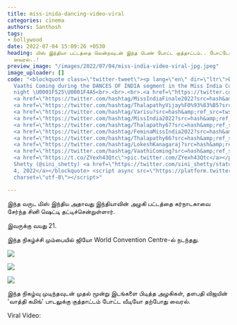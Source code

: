 ```yaml
---
title: miss-inida-dancing-video-viral
categories: cinema
authors: Santhosh
tags:
- bollywood
date: 2022-07-04 15:09:26 +0530
heading: மிஸ் இந்தியா பட்டத்தை வென்றவுடன் இந்த பெண் போட்ட குத்தாட்டம்.. போட்டோஸ் வீடியோ
  வைரல்..!
preview_image: "/images/2022/07/04/miss-india-video-viral-jpg.jpeg"
image_uploader: []
code: "<blockquote class=\"twitter-tweet\"><p lang=\"en\" dir=\"ltr\">Danced for Thalapathy&#39;s
  Vaathi Coming during the DANCES OF INDIA segment in the Miss India Competition last
  night \U0001F525\U0001F4A5<br>.<br>.<br>.<a href=\"https://twitter.com/hashtag/SiniShetty?src=hash&amp;ref_src=twsrc%5Etfw\">#SiniShetty</a>
  <a href=\"https://twitter.com/hashtag/MissIndiaFinale2022?src=hash&amp;ref_src=twsrc%5Etfw\">#MissIndiaFinale2022</a>
  <a href=\"https://twitter.com/hashtag/ThalapathyVijay%F0%93%83%B5?src=hash&amp;ref_src=twsrc%5Etfw\">#ThalapathyVijay\U000130F5</a>
  <a href=\"https://twitter.com/hashtag/Varisu?src=hash&amp;ref_src=twsrc%5Etfw\">#Varisu</a>
  <a href=\"https://twitter.com/hashtag/MissIndia2022?src=hash&amp;ref_src=twsrc%5Etfw\">#MissIndia2022</a>
  <a href=\"https://twitter.com/hashtag/Thalapathy67?src=hash&amp;ref_src=twsrc%5Etfw\">#Thalapathy67</a>
  <a href=\"https://twitter.com/hashtag/FeminaMissIndia2022?src=hash&amp;ref_src=twsrc%5Etfw\">#FeminaMissIndia2022</a>
  <a href=\"https://twitter.com/hashtag/Thalapathy66?src=hash&amp;ref_src=twsrc%5Etfw\">#Thalapathy66</a>
  <a href=\"https://twitter.com/hashtag/LokeshKanagaraj?src=hash&amp;ref_src=twsrc%5Etfw\">#LokeshKanagaraj</a>
  <a href=\"https://twitter.com/hashtag/VaathiComing?src=hash&amp;ref_src=twsrc%5Etfw\">#VaathiComing</a>
  <a href=\"https://t.co/ZYexh43Qtc\">pic.twitter.com/ZYexh43Qtc</a></p>&mdash; Sini
  Shetty (@sini_shetty) <a href=\"https://twitter.com/sini_shetty/status/1543787533179400192?ref_src=twsrc%5Etfw\">July
  4, 2022</a></blockquote> <script async src=\"https://platform.twitter.com/widgets.js\"
  charset=\"utf-8\"></script>"

---
```

இந்த வருட மிஸ் இந்திய அதாவது இந்தியாவின் அழகி பட்டத்தை கர்நாடகாவை சேர்ந்த சினி ஷெட்டி தட்டிச்சென்றுள்ளார்.

இவருக்கு வயது 21.

இந்த நிகழ்ச்சி மும்பையில் ஜியோ World Convention Centre-ல் நடந்தது.

![](/images/2022/07/04/sini-shetty-latest-1-jpg.jpeg)

![](/images/2022/07/04/sini-shetty-latest-2-jpg.jpeg)

![](/images/2022/07/04/sini-shetty-latest-3-png.jpeg)

இந்த நிகழ்வு முடிந்தவுடன் முதல் மூன்று இடங்களை பிடித்த அழகிகள், தளபதி  விஜயின் 'வாத்தி கமிங்' பாடலுக்கு குத்தாட்டம் போட்ட வீடியோ தற்போது வைரல்.

Viral Video:

